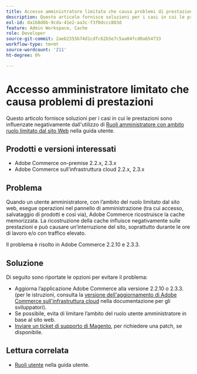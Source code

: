 ```yaml
---
title: Accesso amministratore limitato che causa problemi di prestazioni
description: Questo articolo fornisce soluzioni per i casi in cui le prestazioni sono influenzate negativamente dall’utilizzo di [Ruoli amministratore con ambito ruolo limitato dal sito web](https://experienceleague.adobe.com/en/docs/commerce-admin/systems/user-accounts/permissions-user-roles#step-2assign-resources) nella nostra guida utente.
exl-id: da168d6b-9cda-41e2-aa3c-f3f0dccc803d
feature: Admin Workspace, Cache
role: Developer
source-git-commit: 2aeb2355b74d1cdfc62b5e7c5aa04fcd0a654733
workflow-type: tm+mt
source-wordcount: '211'
ht-degree: 0%

---
```


# Accesso amministratore limitato che causa problemi di prestazioni

Questo articolo fornisce soluzioni per i casi in cui le prestazioni sono influenzate negativamente dall&#39;utilizzo di [Ruoli amministratore con ambito ruolo limitato dal sito Web](https://experienceleague.adobe.com/en/docs/commerce-admin/systems/user-accounts/permissions-user-roles#step-2assign-resources) nella guida utente.

## Prodotti e versioni interessati

* Adobe Commerce on-premise 2.2.x, 2.3.x
* Adobe Commerce sull’infrastruttura cloud 2.2.x, 2.3.x

## Problema

Quando un utente amministratore, con l’ambito del ruolo limitato dal sito web, esegue operazioni nel pannello di amministrazione (tra cui accesso, salvataggio di prodotti e così via), Adobe Commerce ricostruisce la cache memorizzata. La ricostruzione della cache influisce negativamente sulle prestazioni e può causare un’interruzione del sito, soprattutto durante le ore di lavoro e/o con traffico elevato.

Il problema è risolto in Adobe Commerce 2.2.10 e 2.3.3.

## Soluzione

Di seguito sono riportate le opzioni per evitare il problema:

* Aggiorna l’applicazione Adobe Commerce alla versione 2.2.10 o 2.3.3. (per le istruzioni, consulta la [versione dell&#39;aggiornamento di Adobe Commerce sull&#39;infrastruttura cloud](https://experienceleague.adobe.com/en/docs/commerce-cloud-service/user-guide/develop/upgrade/commerce-version) nella documentazione per gli sviluppatori).
* Se possibile, evita di limitare l’ambito del ruolo utente amministratore in base al sito web.
* [Inviare un ticket di supporto di Magento](/help/help-center-guide/help-center/magento-help-center-user-guide.md#submit-ticket), per richiedere una patch, se disponibile.

## Lettura correlata

* [Ruoli utente](https://experienceleague.adobe.com/en/docs/commerce-admin/systems/user-accounts/permissions-user-roles) nella guida utente.
